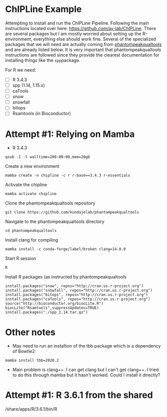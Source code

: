 # ChIPLine Example
Attempting to install and run the ChIPLine Pipeline. Following the main instructions located over here: https://github.com/ay-lab/ChIPLine. There are several packages but I am mostly worried about setting up the R-environment, everything else should work fine. Several of the specialized packages that we will need are actually coming from [phantompeakqualtools](https://github.com/kundajelab/phantompeakqualtools) and are already listed below. It is very important that phantompeakqualtools instructions are followed since they provide the clearest documentation for installing things like the `spp`package.

For R we need:
- [ ] R 3.4.3
- [ ] spp (1.14, 1.15.x)
- [ ] caTools
- [ ] snow
- [ ] snowfall
- [ ] bitops
- [ ] Rsamtools (in Bioconductor)

# Attempt #1: Relying on Mamba
- R 3.4.3

```
qsub -I -l walltime=200:00:00,mem=20gb
```

Create a new environment
```
mamba create -n chipline -c r r-base==3.4.3 r-essentials
```

Activate the chipline 
```
mamba activate chipline
```

Clone the phantompeakqualtools repository
```
git clone https://github.com/kundajelab/phantompeakqualtools
```

Navigate to the phantompeakqualtools directory
```
cd phantompeakqualtools
```

Install clang for compiling
```
mamba install -c conda-forge/label/broken clang=14.0.0
```

Start R session
```
R
```

Install R packages (as instructed by phantompeakqualtools
```
install.packages("snow", repos="http://cran.us.r-project.org")
install.packages("snowfall", repos="http://cran.us.r-project.org")
install.packages("bitops", repos="http://cran.us.r-project.org")
install.packages("caTools", repos="http://cran.us.r-project.org")
source("http://bioconductor.org/biocLite.R")
biocLite("Rsamtools",suppressUpdates=TRUE)
install.packages("./spp_1.14.tar.gz")
```

# Other notes
- May need to run an installion of the tbb package which is a dependency of Bowtie2:
```
mamba install tbb=2020.2
```
- Main problem is clang++. I can get clang but I can't get clang++. I tried to do this through mamba but it hasn't worked. Could I install it directly?

# Attempt #1: R 3.6.1 from the shared
/share/apps/R/3.6.1/bin/R

